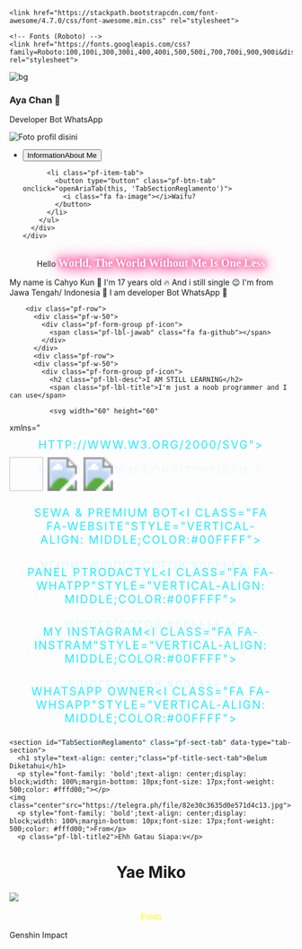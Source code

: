 <!DOCTYPE html>
<html lang="en">
    <audio hidden autoplay loop>
        <source src="anu.mp3" type="audio/mpeg">
        Browsermu tidak mendukung tag audio
    </audio>
<head>
  <meta charset="UTF-8">
  <meta name="viewport" content="width=device-width, initial-scale=1.0">
  <meta http-equiv="X-UA-Compatible" content="ie=edge">
  <title>Website Cahyo Kuun 👻</title>
  <meta name="description" content="Hello World 👋">
  <meta property="og:title" content="Ratu :v 👻" />
  <meta property="og:description" content="Hello World 👋"> <!-- ayang gua jan di ambil ya banh:(-->
  <meta property="og:image" content="https://telegra.ph/file/982ae5f6921c09c5c496b.jpg">
  <link rel="shortcut icon" href="https://telegra.ph/file/982ae5f6921c09c5c496b.jpg" type="image/x-icon" />
    <script>alert("Kata Kata Hari Ini? emm\n\nLU GAGAL?\nJangan Malu Dengan\nKegagalan, Belajarlah\nDarinya Dan Mulai Lagi (Jika Kuat) :v\n\n\n\nAnjay, Slewmex,Slewbew, Slwentod, Kiw-Kiw Cukurukuk, Ah Ah Ah Yamete Kudasai:v (Stress Anying)")</script>
     <!-- Fontawesome v4.7.0 -->    
      <!-- Fontawesome v4.7.0 -->    
	
    <link href="https://stackpath.bootstrapcdn.com/font-awesome/4.7.0/css/font-awesome.min.css" rel="stylesheet">  

    <!-- Fonts (Roboto) -->  
    <link href="https://fonts.googleapis.com/css?family=Roboto:100,100i,300,300i,400,400i,500,500i,700,700i,900,900i&display=swap" rel="stylesheet">      
  <link rel="stylesheet" href="https://cdnjs.cloudflare.com/ajax/libs/font-awesome/4.7.0/css/font-awesome.min.css">
  <script src="https://code.jquery.com/jquery-3.4.1.js"></script>
  <style type="text/css">
@font-face {
font-family: 'Feturo-w1E9w';
  src: url('https://rawcdn.githack.com/Lingz-ui/data-myBot/536ea83b7e713e0de42b3cc1d7bff45aaf051b08/Feturo-w1E9w.woff') format('woff'), /* Chrome 6+, Firefox 3.6+, IE 9+, Safari 5.1+ */
  url('https://rawcdn.githack.com/Lingz-ui/data-myBot/536ea83b7e713e0de42b3cc1d7bff45aaf051b08/Feturo-w1E9w.ttf') format('truetype'); /* Chrome 4+, Firefox 3.5, Opera 10+, Safari 3—5 */
  }
  
html, *{
  margin: 0;
  padding: 0;
}

body{
  background: #181818;
}

div, section, article, aside, ul, li h1, h2, h3, h4, h5, h6, p, span, b, label,  input, textarea, button{
  font-family: "Roboto";  
}

.pf-row{
  width: 100%;
  display: flex;
  flex-wrap: wrap;
}

[class*="pf-w-"]{
  padding: 10px 10px 10px;
  box-sizing: border-box;
}

.pf-w-10{
  width: 10%;
}

.pf-w-20{
  width: 20%;
}

.pf-w-30{
  width: 30%;
}

.pf-w-40{
  width: 40%;
}

.pf-w-50{
  width: 50%;
}

.pf-w-60{
  width: 60%;
}

.pf-w-70{
  width: 70%;
}

.pf-w-80{
  width: 80%;
}

.pf-w-90{
  width: 90%;
}

.pf-w-100{
  width: 100%;
}

.pf-sect-coverpage{
  position: relative;
}

.pf-cnt-img-full{
  position: relative;
  width: 100%;
  height: auto;
  overflow: hidden;
  display: flex;
  justify-content: center;
  align-items: center;
}

.pf-cnt-img-full img{
  width: 100%;
  height: 300px;
  object-fit: cover;
}

.pf-cnt-img-full .pf-layer-gradient{
  position: absolute;
  top: 0;
  left: 0;
  width: 100%;
  height: 100%;
  background: linear-gradient(0deg, rgba(0, 0, 0, .95) 10%, transparent);
}

.pf-cnt-img-full .pf-layer-gradient .pf-cnt-btn-upload{
  position: absolute;
  top: 30px;
  right: 25px;
}

.pf-layer-gradient .pf-cnt-btn-upload .pf-control-trick{
  padding: 10px 16px 10px;
  background: rgba(0,0,0,0.6);  
  font-size: 15px;
  font-weight: 400;  
  color: rgba(255,255,255,.5);
  border-radius: 5px;
  cursor: pointer;
  box-sizing: border-box;
  transition: all .25s ease-in-out;
}

.pf-layer-gradient .pf-cnt-btn-upload .pf-control-trick i{
  margin-right: 6px;
  font-size: 20px;
  vertical-align: middle;
}

.pf-layer-gradient .pf-cnt-btn-upload .pf-control-hidden{
  display: none;
  width: 100%;
  height: 100%;
}

.pf-layer-gradient:hover > .pf-cnt-btn-upload .pf-control-trick{
  color: rgba(255,255,255,.9);
  box-shadow: 0 2px 10px 0px rgba(0, 0, 0, .5);
}

.pf-footer-coverpage{
  z-index: 1;
  position: absolute;
  bottom: -100px;
  left: 0;
  right: 0;
  margin: 0 auto;
  width: 80%;
  padding: 0 40px 0;
  height: auto;
  display: flex;
  justify-content: space-around;
  align-items: center;  
  box-sizing: border-box;
  pointer-events: none;
}

.pf-footer-coverpage .pf-cnt-info-user{
  position: absolute;
  top: 0;
  left: 0;  
  padding-left: 240px;
  width: 100%;
  box-sizing: border-box;
}

.pf-footer-coverpage .pf-cnt-info-user .pf-info-title{
  width: 100%;
  font-size: 30px;
  font-weight: 600;
  color: #fff;
  white-space: nowrap;
  overflow: hidden;
  text-overflow: ellipsis;
  text-shadow: 5px 5px 10px #000000;
}

.cssa{
	font-size: 13px;
	color: #eb518f;
}
.htmla{
	font-size: 13px;
	color: #ff0049;
}
.nodjs{
	font-size: 13px;
	color: #ffff8f;
}
.pyton{
	font-size: 13px;
	color: #3286e4;
}
.tpscri{
	font-size: 13px;
	color: #3279af;
}



.pf-footer-coverpage .pf-cnt-info-user .pf-info-position{
  font-size: 16px;
  font-weight: 400;
  color: rgba(255, 255, 255, .8);  
  font-style: italic;
  white-space: nowrap;
  overflow: hidden;
  text-overflow: ellipsis;
}

.pf-footer-coverpage .pf-profile-user{
  position: relative;
  width: 200px;
  margin-right: 20px;
  display: flex;
  justify-content: flex-start;
  align-items: center;
} 

.pf-footer-coverpage .pf-profile-user .pf-cnt-img-avatar{
  position: relative;
  overflow: hidden;
  padding: 0;
  width: 200px;
  height: 200px;
  border-radius: 50%;
  background: #000000;
  pointer-events: auto;
}


.pf-footer-coverpage .pf-profile-user .pf-cnt-img-avatar img{
  width: 200px;
  height: 200px;
  border-radius: 50%;
  object-fit: cover;
  outline: none;
  padding: 8px;
  box-sizing: border-box;
  background: linear-gradient(135deg, #14ffe9, #ffeb3b, #ff00e0);
  -webkit-background-clip: text;
  -webkit-text-fill-color: transparent;
  animation: animate 1.5s linear infinite;
}
@keyframes animate {
  100%{
    filter: hue-rotate(360deg);
  }
}


.pf-footer-coverpage .pf-profile-user .pf-cnt-img-avatar .pf-cnt-btn-upload{
  position: absolute;
  top: 0;
  left: 0;
  width: 100%;
  height: 100%;
  padding: 8px;
  box-sizing: border-box;
}

.pf-footer-coverpage .pf-profile-user .pf-cnt-img-avatar .pf-cnt-btn-upload .pf-control-trick{
  display: flex;
  justify-content: center;
  align-items: center;
  width: 100%;
  height: 100%;
  background: transparent;
  color: transparent; 
  border-radius: 50%;
  transition: .25s all ease-in-out;  
}

.pf-footer-coverpage .pf-profile-user .pf-cnt-img-avatar .pf-cnt-btn-upload .pf-control-trick:hover{

  background: rgba(0,0,0,0.7);
  color: rgba(255, 255, 255, .9);
  font-size: 40px;
  cursor: pointer;
}

.pf-footer-coverpage .pf-profile-user .pf-cnt-img-avatar .pf-cnt-btn-upload .pf-control-hidden{
  display: none;
}

.pf-footer-coverpage .pf-navbar-menu-tab{
  position: relative;
  width: 100%;
  display: flex;
  justify-content: flex-end;
  box-sizing: border-box;
  
} 

.pf-tablist{
  width: 100%;
  background: transparent;
  display: flex;
  justify-content: space-around;
  border-radius: 50px;  
  box-shadow: 0px 3px 6px -2px rgba(0, 0, 0, 0.15); 
  pointer-events: auto;
  box-sizing: border-box;
}

.pf-tablist .pf-item-tab{
  list-style: none;
  width: 100%;
  height: 100%;
  box-sizing: border-box;
  
}

.pf-tablist .pf-item-tab:first-child > .pf-btn-tab{
  border-radius: 50px 0px 0px 50px;
}

.pf-tablist .pf-item-tab:last-child > .pf-btn-tab{
  border-radius: 0 50px 50px 0;    
}

.pf-tablist .pf-item-tab .pf-btn-tab{
  position: relative;
  font-family: "Roboto";
  width: 100%;
  height: 100%;
  padding: 20px;
  cursor: pointer;
  outline: none;
  border: none;
  background: #131313;
  font-size: 15px;
  font-weight: 500;
  color: #ff0065;
  display: flex;
  justify-content: center;
  align-items: center;
  box-sizing: border-box;  
  transition: .25s all ease-in-out;
}

.pf-tablist .pf-item-tab .pf-btn-tab i{
  margin-right: 10px;
  font-size: 20px;
}

.pf-tablist .pf-item-tab .pf-btn-tab:hover{
  color: #000;
}

.pf-tablist .pf-item-tab .pf-btn-tab.pf-active{
  color: #ffdd00;
}

.pf-tablist .pf-item-tab .pf-btn-tab::before{
  z-index: 1;
  content: '';
  position: absolute;
  bottom: 6px;
  left: 0;
  right: 0;
  margin: 0 auto;
  width: 6px;
  height: 6px;
  background: #ffdd00;
  border-radius: 50%;
  opacity: 0;
  pointer-events: none;
  transform: translateY(20px);
  transition: .0s;
}

.pf-tablist .pf-item-tab .pf-btn-tab.pf-active::before{
  opacity: 1;
  pointer-events: auto;
  transform: translateY(0px);
  transition: .25s;  
}

.pf-tablist .pf-item-tab .pf-btn-tab::after{
  z-index: 1;
  content: '';
  position: absolute;
  bottom: -33px;
  left: 0;
  right: 0;
  margin: 0 auto;
  width: 0;
  height: 0;
  border-right: 15px solid transparent;
  border-top: 15px solid transparent;
  border-left: 15px solid transparent;
  border-bottom: 15px solid #1d1d1d;  
  opacity: 0;
  pointer-events: none;
  transform: translateY(40px);
  transition: .0s;
}

.pf-tablist .pf-item-tab .pf-btn-tab.pf-active::after{
  opacity: 1;
  pointer-events: auto;
  transform: translateY(0px);
  transition: .25s;  
}

.pf-sect-form-tabs{
  position: relative;
  width: 80%;  
  margin: 60px auto;  
  box-sizing: border-box;
}

.pf-sect-form-tabs .pf-sect-tab{
  position: absolute;
  top: 0;
  left: 0;
  width: 100%;
  margin-bottom: 20px;
  border: 2px solid #ff006c;
  padding: 60px 30px 30px;
  background: #181818;
  border-radius: 25px;
  box-shadow: 0 0 5px #ff006c;
  box-sizing: border-box;
  opacity: 0;
  pointer-events: none;
  transform: translateY(20px);
  transition: 0s; 
}

.pf-sect-form-tabs .pf-sect-tab.pf-active{
  position: absolute;
  opacity: 1;
  pointer-events: auto;
  transform: translateY(0px);
  transition: all .25s ease-in-out; 
}

/*.pf-sect-form-tabs .pf-sect-tab.pf-active:before{
z-index: 0;
    content: '';
    position: absolute;
    top: 25%;
    left: 0;
    width: 2px;
    height: 50%;
    border-radius: 25px;
    background: #ffdd00;  
}*/




.pf-sect-form-tabs .pf-sect-tab .pf-title-sect-tab{
  position: relative;
  padding: 0 10px 0;
  font-size: 25px;
  color: #fff;
  font-weight: bold;
  font-family: 'Raleway', sans-serif;
  /*animation: shining 0.1s alternate infinite;*/
  -webkit-text-fill-color: transparent;
  -webkit-text-stroke: 2px hsl(333deg 100% 50%);
  filter: 
    drop-shadow(0px 2px 2px hsl(0deg 0% 0% / 0.5))
    drop-shadow(0px 0px 4px hsl(333deg 100% 50% / 0.5))
    drop-shadow(0px 0px 10px hsl(333deg 100% 50% / 0.5))
    drop-shadow(0px 0px 50px hsl(333deg 100% 50% / 1));
}


 @keyframes shining {
	 from {
		 text-shadow: 0 0 6px rgba(182, 211, 207, 0.9), 0 0 30px rgba(182, 211, 207, 0.3), 0 0 12px rgba(15, 115, 223, 0.5), 0 0 21px rgba(15, 115, 223, 0.9), 0 0 34px rgba(15, 115, 223, 0.8), 0 0 54px rgba(15, 115, 223, 0.9);
	}
	 to {
		 text-shadow: 0 0 6px rgba(182, 211, 207, 1), 0 0 30px rgba(182, 211, 207, 0.4), 0 0 12px rgba(15, 115, 223, 0.6), 0 0 22px rgba(15, 115, 223, 0.8), 0 0 38px rgba(15, 115, 223, 0.9), 0 0 60px rgba(15, 115, 223, 1);
	}
}
 

@keyframes animate {
  100%{
    filter: hue-rotate(360deg);
  }
}

@keyframes blink {
  0% { text-shadow: 
    0px 0px 3px #fff, 
    0px 0px 7px #fff, 
    0px 0px 10px #fff, 
    0px 0px 16px #ffff7e, 
    0px 0px 25px #ffff7e, 
    0px 0px 40px #ffff7e; }
  50% {
    text-shadow: 
    0px 0px 1px #fff, 
    0px 0px 3px #fff, 
    0px 0px 5px #fff, 
    0px 0px 10px #ffff7e, 
    0px 0px 20px #ffff7e, 
    0px 0px 30px #ffff7e;
  }
  100% {
    text-shadow: 
    0px 0px 3px #fff, 
    0px 0px 7px #fff, 
    0px 0px 10px #fff, 
    0px 0px 16px #ffff7e, 
    0px 0px 25px #ffff7e, 
    0px 0px 40px #ffff7e;
  }
}



.pf-sect-form-tabs .pf-sect-tab .pf-cnt-form{
  margin-top: 30px;
  padding: 0;
}


.pf-sect-tab .pf-cnt-form .pf-form-group{
  position: relative;
  box-sizing: border-box;
}

.pf-sect-tab .pf-cnt-form .pf-form-group .pf-lbl-title{
  display: block;
  width: 100%;
  margin-bottom: 10px;
  font-size: 14px;
  font-weight: 500;
  color: #ffff26;
}

.pf-lbl-title2{
  font-family: 'Feturo-w1E9w';
  text-align: center;
  display: block;
  width: 100%;
  margin-bottom: 10px;
  font-size: 20px;
  font-weight: 500;
  color: #00d0ff;
}







.pf-sect-tab .pf-cnt-form .pf-form-group .pf-lbl-desc{
  display: block;
  width: 100%;
  margin-bottom: 10px;
  font-size: 20px;
  font-weight: 500;
  color: #ffff26;
  background: linear-gradient(135deg, #14ffe9, #ffeb3b, #ff00e0);
  -webkit-background-clip: text;
  -webkit-text-fill-color: transparent;
  animation: animate 1.5s linear infinite;
}


.pf-sect-tab .pf-cnt-form .pf-form-group .pf-inp-control{
  width: 100%;  
  border: none;
  border-radius: 3px;
  outline: none;
  padding: 13px;
  border: 1px solid rgba(0,0,0,.08);
  font-size: 16px;
  font-weight: 400;
  box-sizing: border-box;
  transition: all .25s ease-in-out;  
}

.pf-sect-tab .pf-cnt-form .pf-form-group .pf-inp-control:disabled{
  background: #f5f5f5;
  color: #444;
  cursor: not-allowed;
  
}

.pf-sect-tab .pf-cnt-form .pf-form-group .pf-inp-control:focus{
  border-color: #ff0065;
}

.pf-sect-tab .pf-cnt-form .pf-form-group.pf-icon .pf-inp-control{
  padding-left: 33px; 
}

.pf-sect-tab .pf-cnt-form .pf-form-group.pf-icon  i{
  position: absolute;
  bottom: 15px;
  left: 13px;  
  font-size: 18px;
  color: rgba(0, 0, 0, 0.2);
  transition: all .25s;    
}

.pf-sect-tab .pf-cnt-form .pf-form-group.pf-icon .pf-inp-control:focus ~ i{
  color: #ff0065;
}

@media only screen and (max-width: 991px){
  [class*="pf-w-"]{
    width: 100%;  
  }
  .pf-footer-coverpage .pf-cnt-info-user .pf-info-title{
    font-size: 25px;
  }  
  
  .pf-footer-coverpage .pf-cnt-info-user .pf-info-position{
    font-size: 14px;
  }    
  
  .pf-tablist .pf-item-tab .pf-btn-tab span{
    display: none;
  }  
}


@media only screen and (max-width: 767px){  
  .pf-cnt-img-full img{
    height: 200px;
  }
  
  .pf-cnt-img-full .pf-layer-gradient .pf-cnt-btn-upload{
    top: 15px;
    right: 12px;
  }
  
  .pf-layer-gradient .pf-cnt-btn-upload .pf-control-trick{
    padding: 6px 7px 6px;
    border-radius: 3px;
  } 
  
  .pf-layer-gradient .pf-cnt-btn-upload .pf-control-trick i{
    margin: 0;
  }
  
  .pf-layer-gradient .pf-cnt-btn-upload .pf-control-trick span{
    display: none;  
  }  
  
  .pf-footer-coverpage{
    flex-wrap: wrap;
    width: 90%;
    bottom: -160px;
  }   
  
  .pf-footer-coverpage .pf-cnt-info-user{
    text-align: center;
    top: -70px;
    left: 0 ;
    padding-left: 0 ;
  }  

  .pf-footer-coverpage .pf-cnt-info-user .pf-info-title{
    font-size: 22px;
  }  
  
  .pf-footer-coverpage .pf-cnt-info-user .pf-info-position{
    font-size: 13px;
  }    
  
  .pf-footer-coverpage .pf-profile-user{
    width: 100%;
    margin-bottom: 10px;
  }
  
  .pf-footer-coverpage .pf-profile-user .pf-cnt-img-avatar{
    margin: 0 auto;
    width: 180px;
    height: 180px;        
  }
  
  .pf-footer-coverpage .pf-profile-user .pf-cnt-img-avatar img{
    width: 180px;
    height: 180px;    
  }    

  .pf-sect-form-tabs {
    margin: 130px auto;
    width: 95%;
  }

  .pf-sect-form-tabs .pf-sect-tab{
    padding: 60px 20px 20px;
  }
  
  .pf-sect-form-tabs .pf-sect-tab .pf-title-sect-tab{
    text-align: center;
    font-size: 22px;
  }  
}

@media only screen and (max-width: 575px){
  .pf-footer-coverpage{
    bottom: -150px;  
  }
  
  .pf-footer-coverpage .pf-cnt-info-user{
    top: -60px;
  } 
  
  .pf-tablist{
  }
  
  .pf-tablist .pf-item-tab .pf-btn-tab{
    padding: 15px 10px 15px;
    font-size: 13px;
  }
  
  .pf-tablist .pf-item-tab .pf-btn-tab i{
    font-size: 15px;
    margin-right: 5px;
  }  
  
  .pf-sect-form-tabs{
    margin: 130px auto;
    
  }
}  

.center {
  display: block;
  margin-left: auto;
  margin-right: auto;
  width: 50%;
  border: 5px solid #000;
}
.center2 {
  display: block;
  margin-left: auto;
  margin-right: auto;
}




svg1 {
  filter: drop-shadow(1px 1px 5px #62ff5d);
}
/*****button

.custom-btn {
  color: #fff;
  width: 130px;
  height: 40px;
  padding: 10px 25px;
  font-family: 'Lato', sans-serif;
  font-weight: 500;
  background: transparent;
  cursor: pointer;
  transition: all 0.3s ease;
  position: relative;
  text-align: center
  margin:auto;
  display:block;
}

.btn-7 {
  color: #21ebff;
  line-height: 40px;
  padding: 0;
  border: none;
  margin: auto;
  text-align: center;
}
.btn-7 span {
  position: relative;
  display: block;
  width: 100%;
  height: 100%;
  margin: auto;
}
.btn-7:before,
.btn-7:after {
  position: absolute;
  content: "";
  right: 0;
  bottom: 0;
  background: #21ebff;
  box-shadow: 0 0 5px #21ebff;
  transition: all 0.3s ease;
  margin: auto;
}
.btn-7:before{
   height: 50%;
   width: 2px;
}
.btn-7:after {
  width: 20%;
  height: 2px;
}
.btn-7:hover:before {
  height: 100%;
}
.btn-7:hover:after {
  width: 100%;
}
.btn-7 span:before,
.btn-7 span:after {
  position: absolute;
  content: "";
  left: 0;
  top: 0;
  background: #21ebff;
  box-shadow: 0 0 5px #21ebff;
  transition: all 0.3s ease;
  margin: auto;
}
.btn-7 span:before {
  width: 2px;
  height: 50%;
}
.btn-7 span:after {
  height: 2px;
  width: 20%;
}
.btn-7 span:hover:before {
  height: 100%;
}
.btn-7 span:hover:after {
  width: 100%;
}
*/
a {
  position: relative;
  padding: 10px 30px;
  margin:auto;
  display:block;
  color: #21ebff;
  text-decoration: none;
  text-transform: uppercase;
  letter-spacing: 2px;
  font-size: 20px;
  transition: 0.5s;
  overflow: hidden;
  -webkit-box-reflect: below 1px linear-gradient(transparent, #0003);
  text-align: center
}

a:before {
  content: '';
  position: absolute;
  top: 0;
  left: 0;
  width: 10px;
  height: 10px;
  border-top: 2px solid #21ebff;
  border-left: 2px solid #21ebff;
  transition: 0.5s;
}

a:after {
  content: '';
  position: absolute;
  bottom: 0;
  right: 0;
  width: 10px;
  height: 10px;
  border-bottom: 2px solid #21ebff;
  border-right: 2px solid #21ebff;
  transition: 0.1s;
}

a:hover:before {
  width: 100%;
  height: 100%;
  transition: 0.1s;
}

a:hover:after {
  width: 100%;
  height: 100%;
  transition: 0.1s;
}

a:hover {
  background: #21ebff;
  color: #111;
  box-shadow: 0 0 50px #21ebff;
  transition-delay: 0.1s;
}

p.detail { 
color:#fff;
  text-shadow:
    0 0 5px #25d7fb,
    0 0 10px #25d7fb,
    0 0 15px #25d7fb,
    0 0 20px #25d7fb,
    0 0 25px #25d7fb,
    0 0 30px #25d7fb
    ;
font-weight:bold;
font-family:'Feturo-w1E9w';
font-size:20 
}
span.name {
 color:#fff;
  text-shadow:
    0 0 5px #ff63a2,
    0 0 10px #ff63a2,
    0 0 15px #ff63a2,
    0 0 20px #ff63a2,
    0 0 25px #ff63a2,
    0 0 30px #ff63a2
    ;
font-weight:bold;
font-family:'Feturo-w1E9w';
font-size:20 
}





.neonText-lightBlue{
  font-size:20px;
  padding:20px;
  color:#fff;
  text-shadow:
    0 0 5px #25d7fb,
    0 0 10px #25d7fb,
    0 0 15px #25d7fb,
    0 0 20px #25d7fb,
    0 0 25px #25d7fb,
    0 0 30px #25d7fb
    ;
}
.neonText-LightPink{
  font-size:20px;
  padding:20px;
  color:#fff;
  text-shadow:
    0 0 5px #ff63a2,
    0 0 10px #ff63a2,
    0 0 15px #ff63a2,
    0 0 20px #ff63a2,
    0 0 25px #ff63a2,
    0 0 30px #ff63a2
    ;
}

  </style>
  
  
  
  
</head>
<body>
	
	
  <div class="pf-sect-coverpage">
    <div class="pf-cnt-img-full">
      <img alt="bg" src="https://telegra.ph/file/31e469f601ab35e970a15.jpg"></img>
<div class="pf-layer-gradient">
      </div>
    </div>    
    <div class="pf-footer-coverpage">
      <div class="pf-cnt-info-user">
        <h3 class="pf-info-title">Aya Chan </h3>
        <p class="pf-info-position">Developer Bot WhatsApp</p>
      </div>      
      <div class="pf-profile-user">
        <div class="pf-cnt-img-avatar">
          <img src="https://telegra.ph/file/23a9a7ce7fa49e62dead8.jpg" alt="Foto profil disini">         
        </div>
      </div>
      <div class="pf-navbar-menu-tab">
        <ul id="TabListInfoUser" class="pf-tablist">
          <li class="pf-item-tab">
            <button type="button" class="pf-btn-tab pf-active" onclick="openAriaTab(this, 'TabSectionInfoPersonal')"> 
              <i class="fa fa-user"></i> <span>Information</span>About Me 
            </button>
          </li>

          <li class="pf-item-tab">
            <button type="button" class="pf-btn-tab" onclick="openAriaTab(this, 'TabSectionReglamento')">
              <i class="fa fa-image"></i>Waifu? 
            </button>              
          </li>
        </ul>
      </div>      
    </div>
  </div>
  
  <div class="pf-sect-form-tabs">
    <section id="TabSectionInfoPersonal" class="pf-sect-tab pf-active" data-type="tab-section">
      <h1 style="text-align: center;"class="pf-title-sect-tab" id="jam"></h1>
      <div class="pf-cnt-form">     
        <div class="pf-row">
          <div class="pf-w-50">
            <div class="pf-form-group pf-icon">
            	<div style="text-align: center;">
            	<p class="detail">Hello <span class="name"> World, The World Without Me Is One Less </span> </p>
               </div>               
 <span style="text-align: center;"class="pf-lbl-title"></span>
 <span style="text-align: center;"class="pf-lbl-title"></span>
 <span style="text-align: center;"class="pf-lbl-title"></span>
              <span style="text-align: center;"class="pf-lbl-title">My name is Cahyo Kun 👻</span>
              <span style="text-align: center;"class="pf-lbl-title">I'm 17 years old 🔥</span>
              <span style="text-align: center;"class="pf-lbl-title">And i still single 😉</span>
              <span style="text-align: center;"class="pf-lbl-title">I'm from Jawa Tengah/ Indonesia 📍</span>
              <span style="text-align: center;"class="pf-lbl-title">I am developer Bot WhatsApp 🤖</span>
            </div>                    
          </div>
        </div>         
        
        <div class="pf-row">        
          <div class="pf-w-50">          
            <div class="pf-form-group pf-icon">
              <span class="pf-lbl-jawab" class="fa fa-github"></span>                     
            </div>    
          </div>            
          <div class="pf-row">        
          <div class="pf-w-50">          
            <div class="pf-form-group pf-icon">
              <h2 class="pf-lbl-desc">I AM STILL LEARNING</h2>
              <span class="pf-lbl-title">I'm just a noob programmer and I can use</span>
              
              <svg width="60" height="60"
  xmlns="http://www.w3.org/2000/svg">
  <image href="https://i.ibb.co/tHMXwTs/1633694131337.png" height="60" width="60"/>
</svg>
<svg width="60" height="60"
  xmlns="http://www.w3.org/2000/svg">
  <image href="https://i.ibb.co/L5p88Yc/1633695675200.png" height="60" width="60"/>
</svg>
<svg width="60" height="60"
  xmlns="http://www.w3.org/2000/svg">
  <image href="https://i.ibb.co/Y0qCyBF/Css.png" height="60" width="60"/>
</svg>

		    
<audio id="aud" src="anu.mp3" type="audio" loop=""></audio>

<a href="https://cahyodev.github.io/cahyo-dev/">Sewa & Premium Bot<i class="fa fa-website"style="vertical-align: middle;color:#00ffff"></i></a>
          </div>        
<div class="pf-row">        
          <div class="pf-w-50">          
            <div class="pf-form-group pf-icon">
            </div>    
          </div>
          
<a href="https://linktr.ee/mikostoree">Panel Ptrodactyl<i class="fa fa-whatpp"style="vertical-align: middle;color:#00ffff"></i></a>
          </div>        
<div class="pf-row">        
          <div class="pf-w-50">          
            <div class="pf-form-group pf-icon">
            </div>    
          </div>
	
<a href="https://instagram.com/Cahyo_Kuun">My Instagram<i class="fa fa-instram"style="vertical-align: middle;color:#00ffff"></i></a>
          </div>        
<div class="pf-row">        
          <div class="pf-w-50">          
            <div class="pf-form-group pf-icon">
            </div>    
          </div>     	  
	
<a href="https://wa.me/6282138188516">Whatsapp Owner<i class="fa fa-whsapp"style="vertical-align: middle;color:#00ffff"></i></a>
          </div>        
<div class="pf-row">        
          <div class="pf-w-50">          
            <div class="pf-form-group pf-icon">
            </div>    
          </div>       
    </section>	
    
    <section id="TabSectionReglamento" class="pf-sect-tab" data-type="tab-section">
      <h1 style="text-align: center;"class="pf-title-sect-tab">Belum Diketahui</h1>
      <p style="font-family: 'bold';text-align: center;display: block;width: 100%;margin-bottom: 10px;font-size: 17px;font-weight: 500;color: #fffd00;"></p>
    <img class="center"src="https://telegra.ph/file/82e30c3635d0e571d4c13.jpg">
      <p style="font-family: 'bold';text-align: center;display: block;width: 100%;margin-bottom: 10px;font-size: 17px;font-weight: 500;color: #fffd00;">From</p>
      <p class="pf-lbl-title2">Ehh Gatau Siapa:v</p>
<p style="font-family: 'bold';text-align: center;display: block;width: 100%;margin-bottom: 10px;font-size: 17px;font-weight: 500;color: #fffd00;"></p>
<p style="font-family: 'bold';text-align: center;display: block;width: 100%;margin-bottom: 10px;font-size: 17px;font-weight: 500;color: #fffd00;"></p>
<p style="font-family: 'bold';text-align: center;display: block;width: 100%;margin-bottom: 10px;font-size: 17px;font-weight: 500;color: #fffd00;"></p>
<p style="font-family: 'bold';text-align: center;display: block;width: 100%;margin-bottom: 10px;font-size: 17px;font-weight: 500;color: #fffd00;"></p>
      <h1 style="text-align: center;"class="pf-title-sect-tab">Yae Miko</h1>
      <p style="font-family: 'bold';text-align: center;display: block;width: 100%;margin-bottom: 10px;font-size: 17px;font-weight: 500;color: #fffd00;"></p>
      <img class="center"src="https://telegra.ph/file/d21400b85efc0eea5ae75.jpg">
      <p style="font-family: 'bold';text-align: center;display: block;width: 100%;margin-bottom: 10px;font-size: 17px;font-weight: 500;color: #fffd00;">From</p>
      <p class="pf-lbl-title2">Genshin Impact</p>
      </div>
    </section>
  </div>
          	<script type="text/javascript">
function openAriaTab(obj, target){
  //Mostrar seccion de tabs
  $("[data-type='tab-section']").removeClass("pf-active");
  $("#" + target).addClass("pf-active");

  //Marcar boton de menu activo
  $("#TabListInfoUser .pf-btn-tab").removeClass("pf-active"); 
  $(obj).addClass("pf-active");  
}
</script>
<script type="text/javascript">
 window.onload = function() { jam(); }

 function jam() {
  var e = document.getElementById('jam'),
  d = new Date(), h, m, s;
  h = d.getHours();
  m = set(d.getMinutes());
  s = set(d.getSeconds());

  e.innerHTML = h +':'+ m +':'+ s;

  setTimeout('jam()', 1000);
 }

 function set(e) {
  e = e < 10 ? '0'+ e : e;
  return e;
 }
</script>
</body>
</html>
